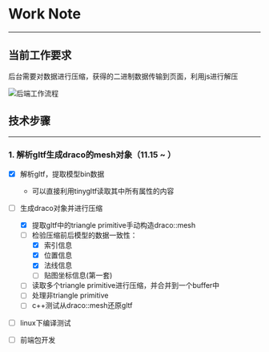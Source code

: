 # Work Note

---

## 当前工作要求

后台需要对数据进行压缩，获得的二进制数据传输到页面，利用js进行解压

![后端工作流程](G:/AboutGLTF/%E5%90%8E%E7%AB%AF%E5%B7%A5%E4%BD%9C%E6%B5%81%E7%A8%8B.jpg)

## 技术步骤

------

### 1. 解析gltf生成draco的mesh对象（11.15 ~ ）

* [x] 解析gltf，提取模型bin数据

  * 可以直接利用tinygltf读取其中所有属性的内容
* [ ] 生成draco对象并进行压缩

  * [x] 提取gltf中的triangle primitive手动构造draco::mesh
  * [ ] 检验压缩前后模型的数据一致性：
    * [x] 索引信息
    * [x] 位置信息
    * [x] 法线信息
    * [ ] 贴图坐标信息(第一套)
  * [ ] 读取多个triangle primitive进行压缩，并合并到一个buffer中
  * [ ] 处理非triangle primitive
  * [ ] c++测试从draco::mesh还原gltf
* [ ] linux下编译测试
* [ ] 前端包开发

